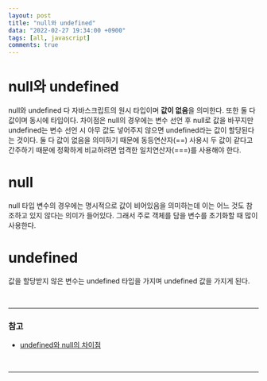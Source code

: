 ```yaml
---
layout: post
title: "null와 undefined"
data: "2022-02-27 19:34:00 +0900"
tags: [all, javascript]
comments: true
---
```


# null와 undefined

null와 undefined 다 자바스크립트의 원시 타입이며 **값이 없음**을 의미한다. 또한 둘 다 값이며 동시에 타입이다. 차이점은 null의 경우에는 변수 선언 후 null로 값을 바꾸지만 undefined는 변수 선언 시 아무 값도 넣어주지 않으면 undefined라는 값이 할당된다는 것이다.
둘 다 값이 없음을 의미하기 때문에 동등연산자(==) 사용시 두 값이 같다고 간주하기 때문에 정확하게 비교하려면 엄격한 일치연산자(===)를 사용해야 한다.

# null

null 타입 변수의 경우에는 명시적으로 값이 비어있음을 의미하는데 이는 어느 것도 참조하고 있지 않다는 의미가 들어있다. 그래서 주로 객체를 담을 변수를 초기화할 때 많이 사용한다.

# undefined

값을 할당받지 않은 변수는 undefined 타입을 가지며 undefined 값을 가지게 된다.

<br>

---

### 참고

- <a href="https://webclub.tistory.com/1" target="_blank">undefined와 null의 차이점</a>

<br>

---
